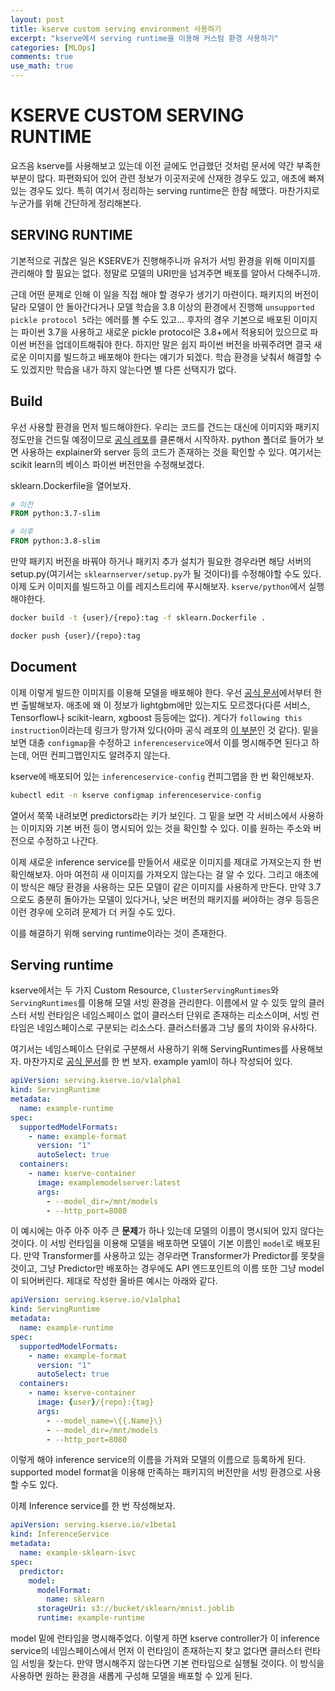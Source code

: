 ```yaml
---
layout: post
title: kserve custom serving environment 사용하기
excerpt: "kserve에서 serving runtime을 이용해 커스텀 환경 사용하기"
categories: [MLOps]
comments: true
use_math: true
---
```


# KSERVE CUSTOM SERVING RUNTIME

요즈음 kserve를 사용해보고 있는데 이전 글에도 언급했던 것처럼 문서에 약간 부족한 부분이 많다. 파편화되어 있어 관련 정보가 이곳저곳에 산재한 경우도 있고, 애초에 빠져있는 경우도 있다. 특히 여기서 정리하는 serving runtime은 한참 헤맸다. 마찬가지로 누군가를 위해 간단하게 정리해본다.

## SERVING RUNTIME

기본적으로 귀찮은 일은 KSERVE가 진행해주니까 유저가 서빙 환경을 위해 이미지를 관리해야 할 필요는 없다. 정말로 모델의 URI만을 넘겨주면 배포를 알아서 다해주니까.

근데 어떤 문제로 인해 이 일을 직접 해야 할 경우가 생기기 마련이다. 패키지의 버전이 달라 모델이 안 돌아간다거나 모델 학습을 3.8 이상의 환경에서 진행해 `unsupported pickle protocol 5`라는 에러를 볼 수도 있고... 후자의 경우 기본으로 배포된 이미지는 파이썬 3.7을 사용하고 새로운 pickle protocol은 3.8+에서 적용되어 있으므로 파이썬 버전을 업데이트해줘야 한다. 하지만 말은 쉽지 파이썬 버전을 바꿔주려면 결국 새로운 이미지를 빌드하고 배포해야 한다는 얘기가 되겠다. 학습 환경을 낮춰서 해결할 수도 있겠지만 학습을 내가 하지 않는다면 별 다른 선택지가 없다.

## Build

우선 사용할 환경을 먼저 빌드해야한다. 우리는 코드를 건드는 대신에 이미지와 패키지 정도만을 건드릴 예정이므로 [공식 레포](https://github.com/kserve/kserve)를 클론해서 시작하자. python 폴더로 들어가 보면 사용하는 explainer와 server 등의 코드가 존재하는 것을 확인할 수 있다. 여기서는 scikit learn의 베이스 파이썬 버전만을 수정해보겠다.

sklearn.Dockerfile을 열어보자.

```Dockerfile
# 이전
FROM python:3.7-slim 

# 이후
FROM python:3.8-slim
```

만약 패키지 버전을 바꿔야 하거나 패키지 추가 설치가 필요한 경우라면 해당 서버의 setup.py(여기서는 `sklearnserver/setup.py`가 될 것이다)를 수정해야할 수도 있다. 이제 도커 이미지를 빌드하고 이를 레지스트리에 푸시해보자. `kserve/python`에서 실행해야한다.

```bash
docker build -t {user}/{repo}:tag -f sklearn.Dockerfile .

docker push {user}/{repo}:tag
```

## Document

이제 이렇게 빌드한 이미지를 이용해 모델을 배포해야 한다. 우선 [공식 문서](https://kserve.github.io/website/0.8/modelserving/v1beta1/lightgbm/#run-lightgbm-inferenceservice-with-your-own-image)에서부터 한 번 출발해보자. 애초에 왜 이 정보가 lightgbm에만 있는지도 모르겠다(다른 서비스, Tensorflow나 scikit-learn, xgboost 등등에는 없다). 게다가 `following this instruction`이라는데 링크가 망가져 있다(아마 공식 레포의 [이 부분](https://github.com/kserve/kserve/tree/master/python/lgbserver#building-your-own-lightgbm-server-docker-image)인 것 같다). 밑을 보면 대충 `configmap`을 수정하고 `inferenceservice`에서 이를 명시해주면 된다고 하는데, 어떤 컨피그맵인지도 알려주지 않는다. 

kserve에 배포되어 있는 `inferenceservice-config` 컨피그맵을 한 번 확인해보자.

```bash
kubectl edit -n kserve configmap inferenceservice-config
```

열어서 쭉쭉 내려보면 predictors라는 키가 보인다. 그 밑을 보면 각 서비스에서 사용하는 이미지와 기본 버전 등이 명시되어 있는 것을 확인할 수 있다. 이를 원하는 주소와 버전으로 수정하고 나간다. 

이제 새로운 inference service를 만들어서 새로운 이미지를 제대로 가져오는지 한 번 확인해보자. 아마 여전히 새 이미지를 가져오지 않는다는 걸 알 수 있다. 그리고 애초에 이 방식은 해당 환경을 사용하는 모든 모델이 같은 이미지를 사용하게 만든다. 만약 3.7으로도 충분히 돌아가는 모델이 있다거나, 낮은 버전의 패키지를 써야하는 경우 등등은 이런 경우에 오히려 문제가 더 커질 수도 있다.

이를 해결하기 위해 serving runtime이라는 것이 존재한다.

## Serving runtime

kserve에서는 두 가지 Custom Resource, `ClusterServingRuntimes`와 `ServingRuntimes`를 이용해 모델 서빙 환경을 관리한다. 이름에서 알 수 있듯 앞의 클러스터 서빙 런타임은 네임스페이스 없이 클러스터 단위로 존재하는 리소스이며, 서빙 런타임은 네임스페이스로 구분되는 리소스다. 클러스터롤과 그냥 롤의 차이와 유사하다.

여기서는 네임스페이스 단위로 구분해서 사용하기 위해 ServingRuntimes를 사용해보자. 마찬가지로 [공식 문서](https://kserve.github.io/website/0.8/modelserving/servingruntimes/)를 한 번 보자. example yaml이 하나 작성되어 있다.

```yaml
apiVersion: serving.kserve.io/v1alpha1
kind: ServingRuntime
metadata:
  name: example-runtime
spec:
  supportedModelFormats:
    - name: example-format
      version: "1"
      autoSelect: true
  containers:
    - name: kserve-container
      image: examplemodelserver:latest
      args:
        - --model_dir=/mnt/models
        - --http_port=8080
```

이 예시에는 아주 아주 아주 큰 **문제**가 하나 있는데 모델의 이름이 명시되어 있지 않다는 것이다. 이 서빙 런타임을 이용해 모델을 배포하면 모델이 기본 이름인 `model`로 배포된다. 만약 Transformer를 사용하고 있는 경우라면 Transformer가 Predictor를 못찾을 것이고, 그냥 Predictor만 배포하는 경우에도 API 엔드포인트의 이름 또한 그냥 model이 되어버린다. 제대로 작성한 올바른 예시는 아래와 같다.

```yaml
apiVersion: serving.kserve.io/v1alpha1
kind: ServingRuntime
metadata:
  name: example-runtime
spec:
  supportedModelFormats:
    - name: example-format
      version: "1"
      autoSelect: true
  containers:
    - name: kserve-container
      image: {user}/{repo}:{tag}
      args:
        - --model_name=\{{.Name}\}
        - --model_dir=/mnt/models
        - --http_port=8080
```

이렇게 해야 inference service의 이름을 가져와 모델의 이름으로 등록하게 된다. supported model format을 이용해 만족하는 패키지의 버전만을 서빙 환경으로 사용할 수도 있다.

이제 Inference service를 한 번 작성해보자.

```yaml
apiVersion: serving.kserve.io/v1beta1
kind: InferenceService
metadata:
  name: example-sklearn-isvc
spec:
  predictor:
    model:
      modelFormat:
        name: sklearn
      storageUri: s3://bucket/sklearn/mnist.joblib
      runtime: example-runtime
```

model 밑에 런타임을 명시해주었다. 이렇게 하면 kserve controller가 이 inference service의 네임스페이스에서 먼저 이 런타임이 존재하는지 찾고 없다면 클러스터 런타임 서빙을 찾는다. 만약 명시해주지 않는다면 기본 런타임으로 실행될 것이다. 이 방식을 사용하면 원하는 환경을 새롭게 구성해 모델을 배포할 수 있게 된다.
